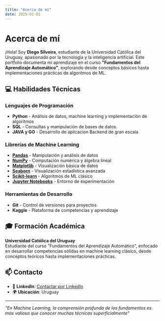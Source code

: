 ```yaml
---
title: "Acerca de mí"
date: 2025-01-01
---
```


# Acerca de mí



¡Hola! Soy **Diego Silveira**, estudiante de la Universidad Católica del Uruguay, apasionado por la tecnología y la inteligencia artificial. Este portfolio documenta mi aprendizaje en el curso **"Fundamentos del Aprendizaje Automático"**, explorando desde conceptos básicos hasta implementaciones prácticas de algoritmos de ML.

## 💻 Habilidades Técnicas

### Lenguajes de Programación
- **Python** - Análisis de datos, machine learning y implementación de algoritmos
- **SQL** - Consultas y manipulación de bases de datos
- **JAVA y GO** - Desarrollo de aplicacion Backend de gran escala

### Librerías de Machine Learning
- **[Pandas](https://pandas.pydata.org/docs/)** - Manipulación y análisis de datos
- **[NumPy](https://numpy.org/doc/)** - Computación numérica y álgebra lineal
- **[Matplotlib](https://matplotlib.org/stable/contents.html)** - Visualización básica de datos
- **[Seaborn](https://seaborn.pydata.org/)** - Visualización estadística avanzada
- **[Scikit-learn](https://scikit-learn.org/stable/user_guide.html)** - Algoritmos de ML clásico
- **[Jupyter Notebooks](https://docs.jupyter.org/en/latest/)** - Entorno de experimentación

### Herramientas de Desarrollo
- **Git** - Control de versiones para proyectos
- **Kaggle** - Plataforma de competencias y aprendizaje

## 🎓 Formación Académica

**Universidad Católica del Uruguay**  
Estudiante del curso "Fundamentos del Aprendizaje Automático", enfocado en desarrollar competencias sólidas en machine learning clásico, desde conceptos teóricos hasta implementaciones prácticas.

## 📫 Contacto

- 📧 **LinkedIn**: [Contactar por LinkedIn](https://www.linkedin.com/in/diego-silveira-uy/)
- 🌍 **Ubicación**: Uruguay

---

*"En Machine Learning, la comprensión profunda de los fundamentos es más valiosa que conocer muchas técnicas superficialmente"*
